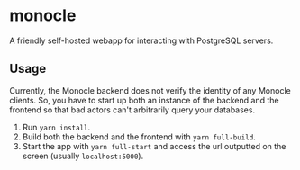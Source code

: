 # monocle

A friendly self-hosted webapp for interacting with PostgreSQL servers.

## Usage

Currently, the Monocle backend does not verify the identity of any Monocle clients. So, you have to start up both an instance of the backend and the frontend so that bad actors can't arbitrarily query your databases.

1. Run `yarn install`.
2. Build both the backend and the frontend with `yarn full-build`.
3. Start the app with `yarn full-start` and access the url outputted on the screen (usually `localhost:5000`).
